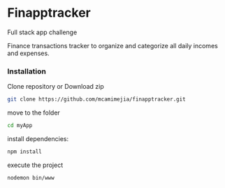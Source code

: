 # Finapptracker
Full stack app challenge

Finance transactions tracker to organize and categorize all daily incomes and expenses.

### Installation

Clone repository or Download zip

```sh
git clone https://github.com/mcamimejia/finapptracker.git
```

move to the folder

```sh
cd myApp
```

install dependencies:

```sh
npm install
```

execute the project

```sh
nodemon bin/www
```
